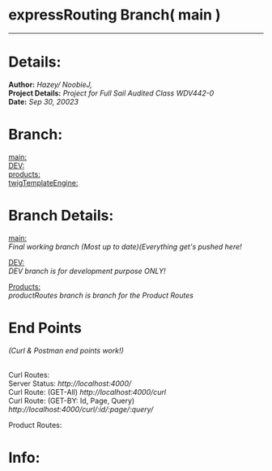 # expressRouting  Branch( main ) 
<hr />

# Details: 
**Author:** _Hazey/ NoobieJ,_ <br />
**Project Details:** _Project for Full Sail Audited Class WDV442-0_ <br />
**Date:** _Sep 30, 20023_ <br />


# Branch:
[main:](https://github.com/Hazey8709/expressRouting) <br />
[DEV:](https://github.com/Hazey8709/expressRouting/tree/DEV) <br />
[products:](https://github.com/Hazey8709/expressRouting/tree/Products) <br />
[twigTemplateEngine:](https://github.com/Hazey8709/expressRouting/tree/twigTemplateEngine) <br />


# Branch Details:
[main:](https://github.com/Hazey8709/expressRouting) <br />
_Final working branch (Most up to date)(Everything get's pushed here!_

[DEV:](https://github.com/Hazey8709/expressRouting/tree/DEV) <br />
_DEV branch is for development purpose ONLY!_

[Products:](https://github.com/Hazey8709/expressRouting/tree/Products) <br />
_productRoutes branch is branch for the Product Routes_ <br /> 


# End Points <br />  
_(Curl & Postman end points work!)_ <br />
<br />

Curl Routes: <br />
 Server Status: _http://localhost:4000/_ <br />
 Curl Route: (GET-All) _http://localhost:4000/curl_ <br />
 Curl Route: (GET-BY: Id, Page, Query) _http://localhost:4000/curl/:id/:page/:query/_

 Product Routes: <br />



# Info: 
